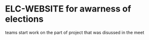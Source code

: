 # ELC-WEBSITE for awarness of   elections


teams start work on the part of project that was disussed in the meet 
